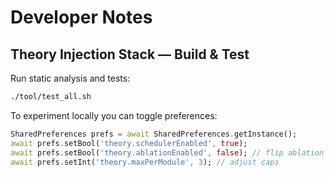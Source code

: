 # Developer Notes

## Theory Injection Stack — Build & Test

Run static analysis and tests:

```sh
./tool/test_all.sh
```

To experiment locally you can toggle preferences:

```dart
SharedPreferences prefs = await SharedPreferences.getInstance();
await prefs.setBool('theory.schedulerEnabled', true);
await prefs.setBool('theory.ablationEnabled', false); // flip ablation
await prefs.setInt('theory.maxPerModule', 3); // adjust caps
```
